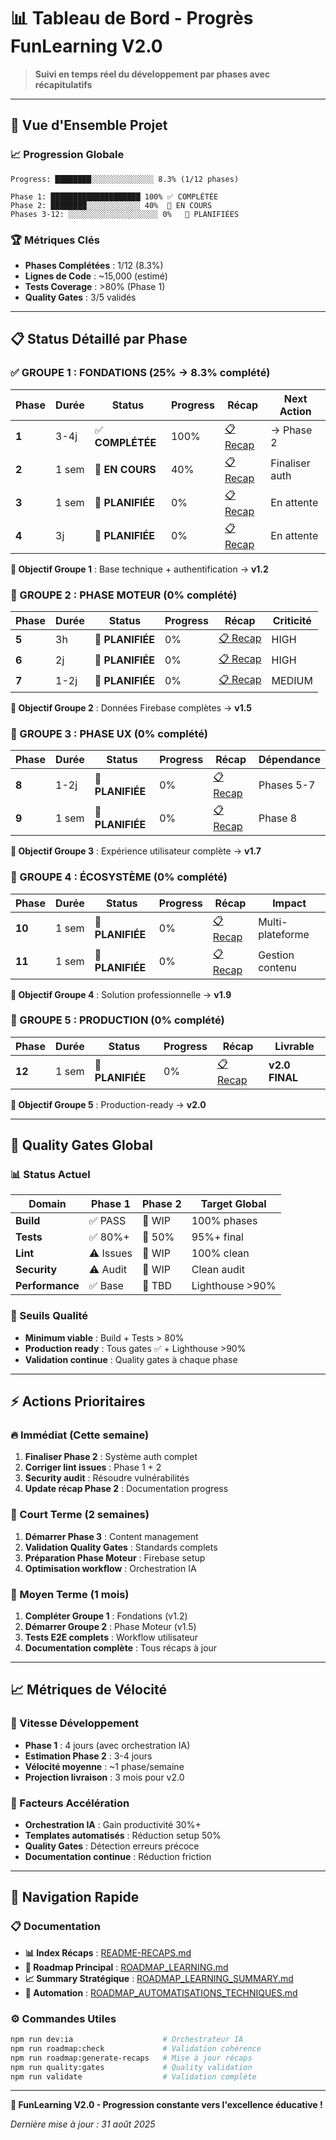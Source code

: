 # 📊 Tableau de Bord - Progrès FunLearning V2.0

> **Suivi en temps réel du développement par phases avec récapitulatifs**

---

## 🎯 **Vue d'Ensemble Projet**

### **📈 Progression Globale**
```
Progress: ████████░░░░░░░░░░░░░░ 8.3% (1/12 phases)

Phase 1: ████████████████████ 100% ✅ COMPLÉTÉE
Phase 2: ████████░░░░░░░░░░░░ 40%  🔄 EN COURS  
Phases 3-12: ░░░░░░░░░░░░░░░░░░░░ 0%   🎯 PLANIFIÉES
```

### **🏆 Métriques Clés**
- **Phases Complétées** : 1/12 (8.3%)
- **Lignes de Code** : ~15,000 (estimé)
- **Tests Coverage** : >80% (Phase 1)
- **Quality Gates** : 3/5 validés

---

## 📋 **Status Détaillé par Phase**

### **✅ GROUPE 1 : FONDATIONS (25% → 8.3% complété)**

| Phase | Durée | Status | Progress | Récap | Next Action |
|-------|-------|--------|----------|-------|-------------|
| **1** | 3-4j | ✅ **COMPLÉTÉE** | 100% | [📋 Recap](phases/phase-1-recap.md) | → Phase 2 |
| **2** | 1 sem | 🔄 **EN COURS** | 40% | [📋 Recap](phases/phase-2-recap.md) | Finaliser auth |
| **3** | 1 sem | 🎯 **PLANIFIÉE** | 0% | [📋 Recap](phases/phase-3-recap.md) | En attente |
| **4** | 3j | 🎯 **PLANIFIÉE** | 0% | [📋 Recap](phases/phase-4-recap.md) | En attente |

**🎯 Objectif Groupe 1** : Base technique + authentification → **v1.2**

### **🎯 GROUPE 2 : PHASE MOTEUR (0% complété)**

| Phase | Durée | Status | Progress | Récap | Criticité |
|-------|-------|--------|----------|-------|-----------|
| **5** | 3h | 🎯 **PLANIFIÉE** | 0% | [📋 Recap](phases/phase-5-recap.md) | HIGH |
| **6** | 2j | 🎯 **PLANIFIÉE** | 0% | [📋 Recap](phases/phase-6-recap.md) | HIGH |
| **7** | 1-2j | 🎯 **PLANIFIÉE** | 0% | [📋 Recap](phases/phase-7-recap.md) | MEDIUM |

**🎯 Objectif Groupe 2** : Données Firebase complètes → **v1.5**

### **🎯 GROUPE 3 : PHASE UX (0% complété)**

| Phase | Durée | Status | Progress | Récap | Dépendance |
|-------|-------|--------|----------|-------|------------|
| **8** | 1-2j | 🎯 **PLANIFIÉE** | 0% | [📋 Recap](phases/phase-8-recap.md) | Phases 5-7 |
| **9** | 1 sem | 🎯 **PLANIFIÉE** | 0% | [📋 Recap](phases/phase-9-recap.md) | Phase 8 |

**🎯 Objectif Groupe 3** : Expérience utilisateur complète → **v1.7**

### **🎯 GROUPE 4 : ÉCOSYSTÈME (0% complété)**

| Phase | Durée | Status | Progress | Récap | Impact |
|-------|-------|--------|----------|-------|--------|
| **10** | 1 sem | 🎯 **PLANIFIÉE** | 0% | [📋 Recap](phases/phase-10-recap.md) | Multi-plateforme |
| **11** | 1 sem | 🎯 **PLANIFIÉE** | 0% | [📋 Recap](phases/phase-11-recap.md) | Gestion contenu |

**🎯 Objectif Groupe 4** : Solution professionnelle → **v1.9**

### **🎯 GROUPE 5 : PRODUCTION (0% complété)**

| Phase | Durée | Status | Progress | Récap | Livrable |
|-------|-------|--------|----------|-------|----------|
| **12** | 1 sem | 🎯 **PLANIFIÉE** | 0% | [📋 Recap](phases/phase-12-recap.md) | **v2.0 FINAL** |

**🎯 Objectif Groupe 5** : Production-ready → **v2.0**

---

## 🔧 **Quality Gates Global**

### **📊 Status Actuel**
| Domain | Phase 1 | Phase 2 | Target Global |
|--------|---------|---------|---------------|
| **Build** | ✅ PASS | 🔄 WIP | 100% phases |
| **Tests** | ✅ 80%+ | 🔄 50% | 95%+ final |
| **Lint** | ⚠️ Issues | 🔄 WIP | 100% clean |
| **Security** | ⚠️ Audit | 🔄 WIP | Clean audit |
| **Performance** | ✅ Base | 🎯 TBD | Lighthouse >90% |

### **🎯 Seuils Qualité**
- **Minimum viable** : Build + Tests > 80%
- **Production ready** : Tous gates ✅ + Lighthouse >90%
- **Validation continue** : Quality gates à chaque phase

---

## ⚡ **Actions Prioritaires**

### **🔥 Immédiat (Cette semaine)**
1. **Finaliser Phase 2** : Système auth complet
2. **Corriger lint issues** : Phase 1 + 2
3. **Security audit** : Résoudre vulnérabilités
4. **Update récap Phase 2** : Documentation progress

### **🎯 Court Terme (2 semaines)**
1. **Démarrer Phase 3** : Content management
2. **Validation Quality Gates** : Standards complets
3. **Préparation Phase Moteur** : Firebase setup
4. **Optimisation workflow** : Orchestration IA

### **📅 Moyen Terme (1 mois)**
1. **Compléter Groupe 1** : Fondations (v1.2)
2. **Démarrer Groupe 2** : Phase Moteur (v1.5)
3. **Tests E2E complets** : Workflow utilisateur
4. **Documentation complète** : Tous récaps à jour

---

## 📈 **Métriques de Vélocité**

### **🚀 Vitesse Développement**
- **Phase 1** : 4 jours (avec orchestration IA)
- **Estimation Phase 2** : 3-4 jours
- **Vélocité moyenne** : ~1 phase/semaine
- **Projection livraison** : 3 mois pour v2.0

### **🎯 Facteurs Accélération**
- **Orchestration IA** : Gain productivité 30%+
- **Templates automatisés** : Réduction setup 50%
- **Quality Gates** : Détection erreurs précoce
- **Documentation continue** : Réduction friction

---

## 🔗 **Navigation Rapide**

### **📋 Documentation**
- **📊 Index Récaps** : [README-RECAPS.md](phases/README-RECAPS.md)
- **🎯 Roadmap Principal** : [ROADMAP_LEARNING.md](ROADMAP_LEARNING.md)
- **📈 Summary Stratégique** : [ROADMAP_LEARNING_SUMMARY.md](ROADMAP_LEARNING_SUMMARY.md)
- **🤖 Automation** : [ROADMAP_AUTOMATISATIONS_TECHNIQUES.md](ROADMAP_AUTOMATISATIONS_TECHNIQUES.md)

### **⚙️ Commandes Utiles**
```bash
npm run dev:ia                    # Orchestrateur IA
npm run roadmap:check             # Validation cohérence
npm run roadmap:generate-recaps   # Mise à jour récaps
npm run quality:gates             # Quality validation
npm run validate                  # Validation complète
```

---

**🎯 FunLearning V2.0 - Progression constante vers l'excellence éducative !**

*Dernière mise à jour : 31 août 2025*
